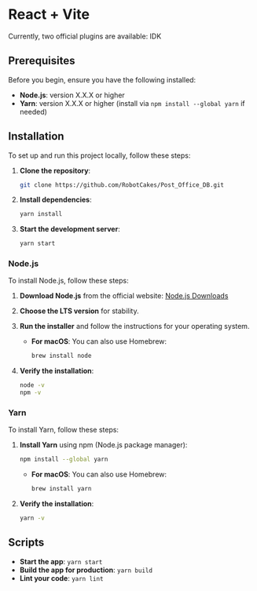 # React + Vite
Currently, two official plugins are available: IDK

## Prerequisites
Before you begin, ensure you have the following installed:
- **Node.js**: version X.X.X or higher
- **Yarn**: version X.X.X or higher (install via `npm install --global yarn` if needed)

## Installation
To set up and run this project locally, follow these steps:

1. **Clone the repository**:
    ```bash
    git clone https://github.com/RobotCakes/Post_Office_DB.git
    ```

2. **Install dependencies**:
    ```bash
    yarn install
    ```

3. **Start the development server**:
    ```bash
    yarn start
    ```

### Node.js
To install Node.js, follow these steps:

1. **Download Node.js** from the official website: [Node.js Downloads](https://nodejs.org/)
2. **Choose the LTS version** for stability.
3. **Run the installer** and follow the instructions for your operating system.

   - **For macOS**: You can also use Homebrew:
     ```bash
     brew install node
     ```

4. **Verify the installation**:
    ```bash
    node -v
    npm -v
    ```

### Yarn
To install Yarn, follow these steps:

1. **Install Yarn** using npm (Node.js package manager):
    ```bash
    npm install --global yarn
    ```

   - **For macOS**: You can also use Homebrew:
     ```bash
     brew install yarn
     ```

2. **Verify the installation**:
    ```bash
    yarn -v
    ```

## Scripts
- **Start the app**: `yarn start`
- **Build the app for production**: `yarn build`
- **Lint your code**: `yarn lint`
